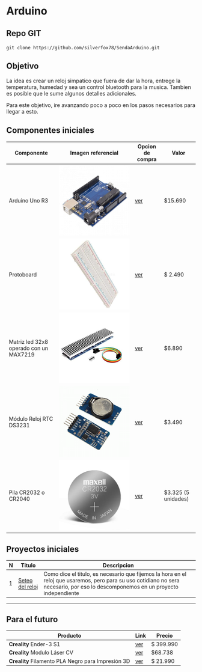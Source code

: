 # Arduino

## Repo GIT

```shell
git clone https://github.com/silverfox78/SendaArduino.git
```

## Objetivo

La idea es crear un reloj simpatico que fuera de dar la hora, entrege la temperatura, humedad y sea un control bluetooth para la musica.
Tambien es posible que le sume algunos detalles adicionales.

Para este objetivo, ire avanzando poco a poco en los pasos necesarios para llegar a esto.

## Componentes iniciales

| Componente                             | Imagen referencial                                                                       | Opcion de compra                                                                                                                                                                                                                                                                                                                                    | Valor               |
|----------------------------------------|------------------------------------------------------------------------------|-----------------------------------------------------------------------------------------------------------------------------------------------------------------------------------------------------------------------------------------------------------------------------------------------------------------------------------------------|---------------------|
| Arduino Uno R3 | ![Arduino Uno R3](img/arduino-uno-r3.jpg "Arduino Uno R3") | [ver](https://www.mechatronicstore.cl/arduino-uno-r3/) | $15.690|
|Protoboard |![Protoboard](img/Protoboard.jpg "Protoboard") | [ver](https://www.mechatronicstore.cl/breadboard-830-puntos-mb102/) |$ 2.490 |
| Matriz led 32x8 operado con un MAX7219 | ![Matriz led 32x8](img/MAX7219.jpg "Matriz led 32x8 operado con un MAX7219") | [ver](https://www.mechatronicstore.cl/Fmatriz-led-8x8x4-256-leds-max7219/)                                                                                                                                                                                                                                                                     | $6.890              |
| Módulo Reloj RTC DS3231                | ![Reloj DS3231](img/DS3231.png "Reloj RTC DS3231")                           | [ver](https://www.mechatronicstore.cl/modulo-reloj-rtc-ds3231/)                                                                                                                                                                                                                                                                               | $3.490              |
| Pila CR2032 o CR2040                   | ![Pila CR2032](img/CR2032.jpeg "Pila CR2032")                                | [ver](https://articulo.mercadolibre.cl/MLC-956407083-pack-tira-5-pilas-tipo-boton-duracell-dlcr-2032-_JM#is_advertising=true&position=1&search_layout=stack&type=pad&tracking_id=c3093f97-79b7-4e2a-a888-373ff0ed7da6&is_advertising=true&ad_domain=VQCATCORE_LST&ad_position=1&ad_click_id=MzUzNGE1ZWMtODYzOC00YWQ2LTgyMjAtYjY0ZTFlYzE3YjA5) | $3.325 (5 unidades) |

## Proyectos iniciales

| N | Titulo          | Descripcion                                                                                                                                                                         |
|---|-----------------|-------------------------------------------------------------------------------------------------------------------------------------------------------------------------------------|
| 1 | [Seteo del reloj](p001_reloj_set/readme.md) | Como dice el titulo, es necesario que fijemos la hora en el reloj que usaremos, pero para su uso cotidiano no sera necesario, por eso lo descomponemos en un proyecto independiente |

-----

## Para el futuro

| Producto | Link | Precio |
|---|---|---|
|**Creality** Ender-3 S1|[ver](https://www.pcfactory.cl/producto/45683-creality-ender-3-s1)|$ 399.990|
|**Creality** Modulo Láser CV|[ver](https://www.todotoner.cl/en/impresoras/impresoras-3d/repuestos-3d/modulo-laser-cv-ender-3-s1-creality)|$68.738|
|**Creality** Filamento PLA Negro para Impresión 3D|[ver](https://www.pcfactory.cl/producto/31156-creality-filamento-pla-negro-para-impresion-3d)|$ 21.990|
